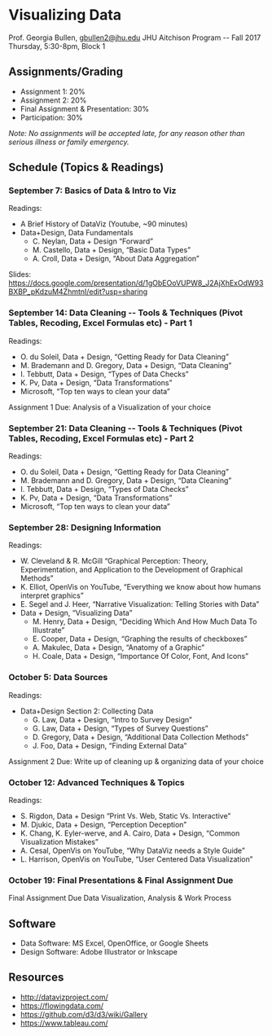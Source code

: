 # Visualizing Data

Prof. Georgia Bullen, gbullen2@jhu.edu
JHU Aitchison Program -- Fall 2017 
Thursday, 5:30-8pm, Block 1

## Assignments/Grading

- Assignment 1: 20%
- Assignment 2: 20%
- Final Assignment & Presentation: 30%
- Participation: 30%

*Note: No assignments will be accepted late, for any reason other than serious illness or family emergency.*

## Schedule (Topics & Readings)

### September 7: Basics of Data & Intro to Viz

Readings:

- A Brief History of DataViz (Youtube, ~90 minutes)
- Data+Design, Data Fundamentals
  - C. Neylan, Data + Design “Forward”
  - M. Castello, Data + Design, “Basic Data Types”
  - A. Croll, Data + Design, “About Data Aggregation”
  
Slides: https://docs.google.com/presentation/d/1gObEOoVUPW8_J2AjXhExOdW93BXBP_pKdzuM4ZhmtnI/edit?usp=sharing

### September 14: Data Cleaning -- Tools & Techniques (Pivot Tables, Recoding, Excel Formulas etc) - Part 1

Readings:

- O. du Soleil, Data + Design, “Getting Ready for Data Cleaning”
- M. Brademann and D. Gregory,  Data + Design, “Data Cleaning”
- I. Tebbutt, Data + Design, “Types of Data Checks”
- K. Pv, Data + Design, “Data Transformations”
- Microsoft, “Top ten ways to clean your data”

Assignment 1 Due: Analysis of a Visualization of your choice

### September 21: Data Cleaning -- Tools & Techniques (Pivot Tables, Recoding, Excel Formulas etc) - Part 2

Readings:

- O. du Soleil, Data + Design, “Getting Ready for Data Cleaning”
- M. Brademann and D. Gregory,  Data + Design, “Data Cleaning”
- I. Tebbutt, Data + Design, “Types of Data Checks”
- K. Pv, Data + Design, “Data Transformations”
- Microsoft, “Top ten ways to clean your data”

### September 28: Designing Information

Readings:

- W. Cleveland & R. McGill “Graphical Perception: Theory, Experimentation, and Application to the Development of Graphical Methods”
- K. Elliot, OpenVis on YouTube, “Everything we know about how humans interpret graphics”
- E. Segel and J. Heer, “Narrative Visualization: Telling Stories with Data”
- Data + Design, “Visualizing Data”
  - M. Henry, Data + Design, “Deciding Which And How Much Data To Illustrate”
  - E. Cooper, Data + Design, “Graphing the results of checkboxes”
  - A. Makulec, Data + Design, “Anatomy of a Graphic”
  - H. Coale, Data + Design, “Importance Of Color, Font, And Icons”

### October 5: Data Sources

Readings:

- Data+Design Section 2: Collecting Data
  - G. Law, Data + Design, “Intro to Survey Design”
  - G. Law, Data + Design, “Types of Survey Questions”
  - D. Gregory, Data + Design, “Additional Data Collection Methods”
  - J. Foo, Data + Design, “Finding External Data”

Assignment 2 Due: Write up of cleaning up & organizing data of your choice

### October 12: Advanced Techniques & Topics

Readings:

- S. Rigdon, Data + Design “Print Vs. Web, Static Vs. Interactive”
- M. Djukic, Data + Design, “Perception Deception”
- K. Chang, K. Eyler-werve, and A. Cairo, Data + Design, “Common Visualization Mistakes”
- A. Cesal, OpenVis on YouTube, “Why DataViz needs a Style Guide”
- L. Harrison, OpenVis on YouTube, “User Centered Data Visualization”

### October 19: Final Presentations & Final Assignment Due

Final Assignment Due
Data Visualization, Analysis & Work Process

## Software
- Data Software: MS Excel, OpenOffice, or Google Sheets
- Design Software: Adobe Illustrator or Inkscape 

## Resources
- http://datavizproject.com/
- https://flowingdata.com/
- https://github.com/d3/d3/wiki/Gallery
- https://www.tableau.com/ 

